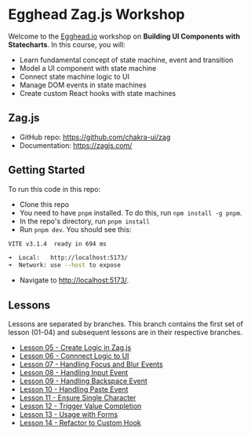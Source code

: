 # Egghead Zag.js Workshop

Welcome to the [Egghead.io](https://egghead.io/) workshop on **Building UI Components with Statecharts**. In this course, you will:

- Learn fundamental concept of state machine, event and transition
- Model a UI component with state machine
- Connect state machine logic to UI
- Manage DOM events in state machines
- Create custom React hooks with state machines

## Zag.js

- GitHub repo: https://github.com/chakra-ui/zag
- Documentation: https://zagjs.com/

## Getting Started

To run this code in this repo:

- Clone this repo
- You need to have `pnpm` installed. To do this, run `npm install -g pnpm`.
- In the repo's directory, run `pnpm install`
- Run `pnpm dev`. You should see this:

```bash
VITE v3.1.4  ready in 694 ms

➜  Local:   http://localhost:5173/
➜  Network: use --host to expose
```

- Navigate to [http://localhost:5173/](http://localhost:5173/).

## Lessons

Lessons are separated by branches. This branch contains the first set of lesson (01-04) and subsequent lessons are in their respective branches.

- [Lesson 05 - Create Logic in Zag.js](https://github.com/segunadebayo/egghead-zagjs-course/tree/05-create-logic-in-zag)
- [Lesson 06 - Connnect Logic to UI](https://github.com/segunadebayo/egghead-zagjs-course/tree/06-connect-logic-ui)
- [Lesson 07 - Handling Focus and Blur Events](https://github.com/segunadebayo/egghead-zagjs-course/tree/07-handling-focus-and-blur)
- [Lesson 08 - Handling Input Event](https://github.com/segunadebayo/egghead-zagjs-course/tree/08-handling-input-event)
- [Lesson 09 - Handling Backspace Event](https://github.com/segunadebayo/egghead-zagjs-course/tree/09-handling-backspace)
- [Lesson 10 - Handling Paste Event](https://github.com/segunadebayo/egghead-zagjs-course/tree/10-handling-paste-event)
- [Lesson 11 - Ensure Single Character](https://github.com/segunadebayo/egghead-zagjs-course/tree/11-ensure-single-character)
- [Lesson 12 - Trigger Value Completion](https://github.com/segunadebayo/egghead-zagjs-course/tree/12-trigger-value-completion)
- [Lesson 13 - Usage with Forms](https://github.com/segunadebayo/egghead-zagjs-course/tree/13-usage-within-forms)
- [Lesson 14 - Refactor to Custom Hook](https://github.com/segunadebayo/egghead-zagjs-course/tree/14-refactor-hooks)
